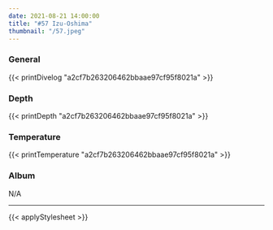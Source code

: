 ```yaml
---
date: 2021-08-21 14:00:00
title: "#57 Izu-Oshima"
thumbnail: "/57.jpeg"
---
```


### General

{{< printDivelog "a2cf7b263206462bbaae97cf95f8021a" >}}

### Depth

{{< printDepth "a2cf7b263206462bbaae97cf95f8021a" >}}

### Temperature

{{< printTemperature "a2cf7b263206462bbaae97cf95f8021a" >}}

### Album

N/A

---

{{< applyStylesheet >}}
